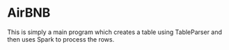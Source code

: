 AirBNB
======

This is simply a main program which creates a table using TableParser and then uses
Spark to process the rows.
